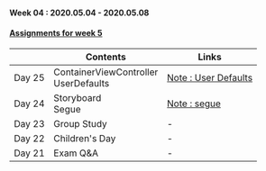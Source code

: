 #### Week 04 : 2020.05.04 - 2020.05.08 ####
#### [Assignments for week 5](https://github.com/KasRoid/MyStudyHistory/tree/master/iOS_Dev_School/Week_05/Assignments)
|     |Contents               |Links |
|-----|-----------------------|------|
|Day 25| ContainerViewController <br> UserDefaults | [Note : User Defaults](https://www.notion.so/User-Defualts-68c2f631b75e444a90a99da75057f2cc) |
|Day 24| Storyboard <br> Segue                                                                                                                                                             |[Note : segue](https://www.notion.so/Segue-cf4fb2d01eba4272a633a77af0de1ad6)|
|Day 23| Group Study                                                                                                                                                            | - |
|Day 22| Children's Day <br>	                                                                                                                                                            |-
|Day 21| Exam Q&A                                                                                                                                                          |-|

